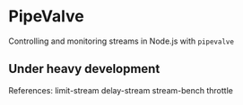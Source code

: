 PipeValve
=========

Controlling and monitoring streams in Node.js with `pipevalve`

Under heavy development
-----------------------

References:
limit-stream
delay-stream
stream-bench
throttle
